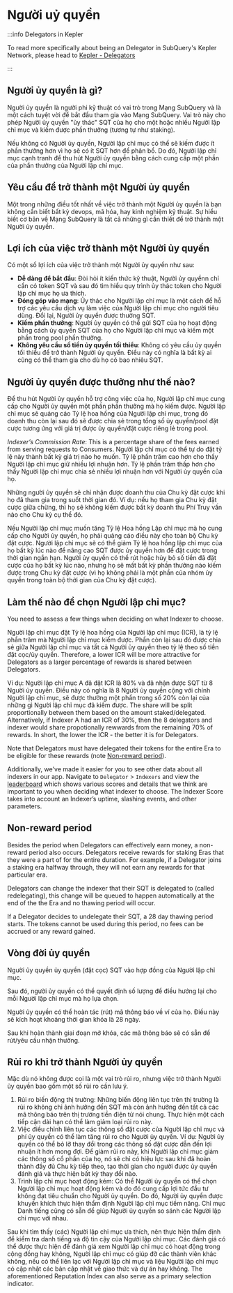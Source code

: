 # Người uỷ quyền

:::info Delegators in Kepler

To read more specifically about being an Delegator in SubQuery's Kepler Network, please head to [Kepler - Delegators](./kepler/delegators.md)

:::

## Người ủy quyền là gì?

Người ủy quyền là người phi kỹ thuật có vai trò trong Mạng SubQuery và là một cách tuyệt vời để bắt đầu tham gia vào Mạng SubQuery. Vai trò này cho phép Người ủy quyền "ủy thác" SQT của họ cho một hoặc nhiều Người lập chỉ mục và kiếm được phần thưởng (tương tự như staking).

Nếu không có Người ủy quyền, Người lập chỉ mục có thể sẽ kiếm được ít phần thưởng hơn vì họ sẽ có ít SQT hơn để phân bổ. Do đó, Người lập chỉ mục cạnh tranh để thu hút Người ủy quyền bằng cách cung cấp một phần của phần thưởng của Người lập chỉ mục.

## Yêu cầu để trở thành một Người ủy quyền

Một trong những điều tốt nhất về việc trở thành một Người ủy quyền là bạn không cần biết bất kỳ devops, mã hóa, hay kinh nghiệm kỹ thuật. Sự hiểu biết cơ bản về Mạng SubQuery là tất cả những gì cần thiết để trở thành một Người ủy quyền.

## Lợi ích của việc trở thành một Người ủy quyền

Có một số lợi ích của việc trở thành một Người ủy quyền như sau:

- **Dễ dàng để bắt đầu**: Đòi hỏi ít kiến thức kỹ thuật, Người ủy quyềnn chỉ cần có token SQT và sau đó tìm hiểu quy trình ủy thác token cho Người lập chỉ mục họ ưa thích.
- **Đóng góp vào mạng**: Ủy thác cho Người lập chỉ mục là một cách để hỗ trợ các yêu cầu dịch vụ làm việc của Người lập chỉ mục cho người tiêu dùng. Đổi lại, Người ủy quyền được thưởng SQT.
- **Kiếm phần thưởng**: Người ủy quyền có thể gửi SQT của họ hoạt động bằng cách ủy quyền SQT của họ cho Người lập chỉ mục và kiếm một phần trong pool phần thưởng.
- **Không yêu cầu số tiền ủy quyền tối thiểu**: Không có yêu cầu ủy quyền tối thiểu để trở thành Người ủy quyền. Điều này có nghĩa là bất kỳ ai cũng có thể tham gia cho dù họ có bao nhiêu SQT.

## Người ủy quyền được thưởng như thế nào?

Để thu hút Người ủy quyền hỗ trợ công việc của họ, Người lập chỉ mục cung cấp cho Người ủy quyền một phần phần thưởng mà họ kiếm được. Người lập chỉ mục sẽ quảng cáo Tỷ lệ hoa hồng của Người lập chỉ mục, trong đó doanh thu còn lại sau đó sẽ được chia sẻ trong tổng số ủy quyền/pool đặt cược tương ứng với giá trị được ủy quyền/đặt cược riêng lẻ trong pool.

_Indexer’s Commission Rate_: This is a percentage share of the fees earned from serving requests to Consumers. Người lập chỉ mục có thể tự do đặt tỷ lệ này thành bất kỳ giá trị nào họ muốn. Tỷ lệ phần trăm cao hơn cho thấy Người lập chỉ mục giữ nhiều lợi nhuận hơn. Tỷ lệ phần trăm thấp hơn cho thấy Người lập chỉ mục chia sẻ nhiều lợi nhuận hơn với Người ủy quyền của họ.

Những người ủy quyền sẽ chỉ nhận được doanh thu của Chu kỳ đặt cược khi họ đã tham gia trong suốt thời gian đó. Ví dụ: nếu họ tham gia Chu kỳ đặt cược giữa chừng, thì họ sẽ không kiếm được bất kỳ doanh thu Phí Truy vấn nào cho Chu kỳ cụ thể đó.

Nếu Người lập chỉ mục muốn tăng Tỷ lệ Hoa hồng Lập chỉ mục mà họ cung cấp cho Người ủy quyền, họ phải quảng cáo điều này cho toàn bộ Chu kỳ đặt cược. Người lập chỉ mục sẽ có thể giảm Tỷ lệ hoa hồng lập chỉ mục của họ bất kỳ lúc nào để nâng cao SQT được ủy quyền hơn để đặt cược trong thời gian ngắn hạn. Người ủy quyền có thể rút hoặc hủy bỏ số tiền đã đặt cược của họ bất kỳ lúc nào, nhưng họ sẽ mất bất kỳ phần thưởng nào kiếm được trong Chu kỳ đặt cược (vì họ không phải là một phần của nhóm ủy quyền trong toàn bộ thời gian của Chu kỳ đặt cược).

## Làm thế nào để chọn Người lập chỉ mục?

You need to assess a few things when deciding on what Indexer to choose.

Người lập chỉ mục đặt Tỷ lệ hoa hồng của Người lập chỉ mục (ICR), là tỷ lệ phần trăm mà Người lập chỉ mục kiếm được. Phần còn lại sau đó được chia sẻ giữa Người lập chỉ mục và tất cả Người ủy quyền theo tỷ lệ theo số tiền đặt cọc/ủy quyền. Therefore, a lower ICR will be more attractive for Delegators as a larger percentage of rewards is shared between Delegators.

Ví dụ: Người lập chỉ mục A đã đặt ICR là 80% và đã nhận được SQT từ 8 Người ủy quyền. Điều này có nghĩa là 8 Người ủy quyền cộng với chính Người lập chỉ mục, sẽ được thưởng một phần trong số 20% còn lại của những gì Người lập chỉ mục đã kiếm được. The share will be split proportionally between them based on the amount staked/delegated. Alternatively, if Indexer A had an ICR of 30%, then the 8 delegators and indexer would share propotionally rewwards from the remaining 70% of rewards. In short, the lower the ICR - the better it is for Delegators.

Note that Delegators must have delegated their tokens for the entire Era to be eligible for these rewards (note [Non-reward period](#non-reward-period)).

Additionally, we've made it easier for you to see other data about all indexers in our app. Navigate to `Delegator` > `Indexers` and view the [leaderboard](https://kepler.subquery.network/delegator/indexers/top) which shows various scores and details that we think are important to you when deciding what indexer to choose. The Indexer Score takes into account an Indexer’s uptime, slashing events, and other parameters.

## Non-reward period

Besides the period when Delegators can effectively earn money, a non-reward period also occurs. Delegators receive rewards for staking Eras that they were a part of for the entire duration. For example, if a Delegator joins a staking era halfway through, they will not earn any rewards for that particular era.

Delegators can change the indexer that their SQT is delegated to (called redelegating), this change will be queued to happen automatically at the end of the the Era and no thawing period will occur.

If a Delegator decides to undelegate their SQT, a 28 day thawing period starts. The tokens cannot be used during this period, no fees can be accrued or any reward gained.

## Vòng đời ủy quyền

Người ủy quyền ủy quyền (đặt cọc) SQT vào hợp đồng của Người lập chỉ mục.

Sau đó, người ủy quyền có thể quyết định số lượng để điều hướng lại cho mỗi Người lập chỉ mục mà họ lựa chọn.

Người ủy quyền có thể hoàn tác (rút) mã thông báo về ví của họ. Điều này sẽ kích hoạt khoảng thời gian khóa là 28 ngày.

Sau khi hoàn thành giai đoạn mở khóa, các mã thông báo sẽ có sẵn để rút/yêu cầu nhận thưởng.

## Rủi ro khi trở thành Người ủy quyền

Mặc dù nó không được coi là một vai trò rủi ro, nhưng việc trở thành Người ủy quyền bao gồm một số rủi ro cần lưu ý.

1. Rủi ro biến động thị trường: Những biến động liên tục trên thị trường là rủi ro không chỉ ảnh hưởng đến SQT mà còn ảnh hưởng đến tất cả các mã thông báo trên thị trường tiền điện tử nói chung. Thực hiện một cách tiếp cận dài hạn có thể làm giảm loại rủi ro này.
2. Việc điều chỉnh liên tục các thông số đặt cược của Người lập chỉ mục và phí ủy quyền có thể làm tăng rủi ro cho Người ủy quyền. Ví dụ: Người ủy quyền có thể bỏ lỡ thay đổi trong các thông số đặt cược dẫn đến lợi nhuận ít hơn mong đợi. Để giảm rủi ro này, khi Người lập chỉ mục giảm các thông số cổ phần của họ, nó sẽ chỉ có hiệu lực sau khi đã hoàn thành đầy đủ Chu kỳ tiếp theo, tạo thời gian cho người được ủy quyền đánh giá và thực hiện bất kỳ thay đổi nào.
3. Trình lập chỉ mục hoạt động kém: Có thể Người ủy quyền có thể chọn Người lập chỉ mục hoạt động kém và do đó cung cấp lợi tức đầu tư không đạt tiêu chuẩn cho Người ủy quyền. Do đó, Người ủy quyền được khuyến khích thực hiện thẩm định Người lập chỉ mục tiềm năng. Chỉ mục Danh tiếng cũng có sẵn để giúp Người ủy quyền so sánh các Người lập chỉ mục với nhau.

Sau khi tìm thấy (các) Người lập chỉ mục ưa thích, nên thực hiện thẩm định để kiểm tra danh tiếng và độ tin cậy của Người lập chỉ mục. Các đánh giá có thể được thực hiện để đánh giá xem Người lập chỉ mục có hoạt động trong cộng đồng hay không, Người lập chỉ mục có giúp đỡ các thành viên khác không, nếu có thể liên lạc với Người lập chỉ mục và liệu Người lập chỉ mục có cập nhật các bản cập nhật về giao thức và dự án hay không. The aforementioned Reputation Index can also serve as a primary selection indicator.
